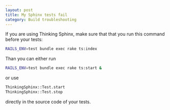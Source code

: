 ```yaml
---
layout: post
title: My Sphinx tests fail
category: Build troubleshooting
---
```


If you are using Thinking Sphinx, make sure that that you run this command before your tests:

```bash
RAILS_ENV=test bundle exec rake ts:index
```

Than you can either run

```bash
RAILS_ENV=test bundle exec rake ts:start &
```

or use

```bash
ThinkingSphinx::Test.start
ThinkingSphinx::Test.stop
```

directly in the source code of your tests.
